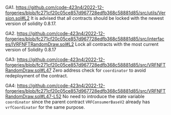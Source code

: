 GA1. https://github.com/code-423n4/2022-12-forgeries/blob/fc271cf20c05ce857d967728edfb368c58881d85/src/utils/Version.sol#L2
It is advised that all contracts should be locked with the newest version of solidity 0.8.17.

GA2. https://github.com/code-423n4/2022-12-forgeries/blob/fc271cf20c05ce857d967728edfb368c58881d85/src/interfaces/IVRFNFTRandomDraw.sol#L2
Lock all contracts with the most current version of Solidity 0.8.17


GA3: 
https://github.com/code-423n4/2022-12-forgeries/blob/fc271cf20c05ce857d967728edfb368c58881d85/src/VRFNFTRandomDraw.sol#L47
Zero address check for ``coordinator`` to avoid redeployment of the contract. 

GA4: https://github.com/code-423n4/2022-12-forgeries/blob/fc271cf20c05ce857d967728edfb368c58881d85/src/VRFNFTRandomDraw.sol#L47-L52
No need to introduce the state variable ``coordinator`` since the parent contract   ``VRFConsumerBaseV2`` already has ``vrfCoordinator`` for the same purpose. 



